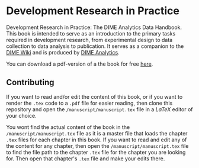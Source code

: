 # Development Research in Practice

Development Research in Practice: The DIME Analytics Data Handbook.
This book is intended to serve as an introduction to the primary tasks
required in development research, from experimental design
to data collection to data analysis to publication.
It serves as a companion to the [DIME Wiki](https://dimewiki.worldbank.org)
and is produced by [DIME Analytics](https://www.worldbank.org/en/research/dime/data-and-analytics).

You can download a pdf-version of a the book for free [here](https://worldbank.github.com/dime-data-handbook).

## Contributing

If you want to read and/or edit the content of this book, 
or if you want to render the `.tex` code to a `.pdf` file for easier reading, 
then clone this repository and open the `/manuscript/manuscript.tex` file in a _LaTeX_ editor of your choice.

You wont find the actual content of the book in the `/manuscript/manuscript.tex` file 
as it is a master file that loads the chapter `.tex` files for each chapter in this book. 
If you want to read and edit any of the content for any chapter, 
then open the `/manuscript/manuscript.tex` file 
to find the file path to the chapter `.tex` file for the chapter you are looking for. 
Then open that chapter's `.tex` file and make your edits there.
